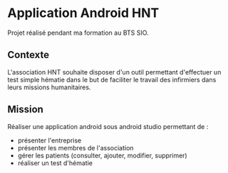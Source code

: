 # Application Android HNT

Projet réalisé pendant ma formation au BTS SIO.

## Contexte

L'association HNT souhaite disposer d'un outil permettant d'effectuer un test simple hématie dans le but de faciliter le travail des infirmiers dans leurs missions humanitaires.


## Mission

Réaliser une application android sous android studio permettant de :
- présenter l'entreprise
- présenter les membres de l'association
- gérer les patients (consulter, ajouter, modifier, supprimer)
- réaliser un test d'hématie
